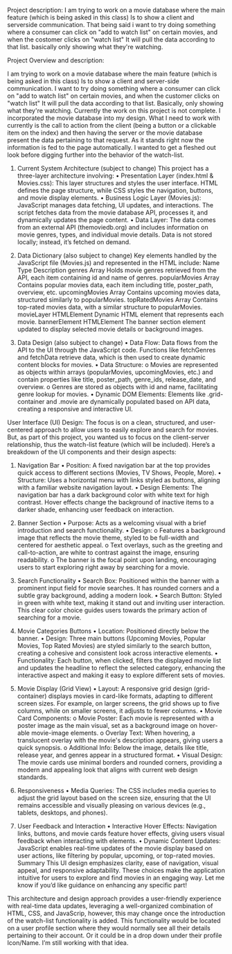 Project description:
I am trying to work on a movie database where the main feature (which is being asked in this class) 
Is to show a client and serverside communication.  That being said i want to try doing something where a
consumer can click on "add to watch list" on certain movies, and when the costomer clicks on "watch list"
It will pull the data according to that list.  basically only showing what they're watching.

Project Overview and description:

I am trying to work on a movie database where the main feature (which is being asked in this class) Is to show a client and server-side communication. I want to try doing something where a consumer can click on "add to watch list" on certain movies, and when the customer clicks on "watch list" It will pull the data according to that list.  Basically, only showing what they're watching.
Currently the work on this project is not complete.  I incorporated the movie database into my design.  What I need to work with currently is the call to action from the client (being a button or a clickable item on the index) and then having the server or the movie database present the data pertaining to that request. 
As it stands right now the information is fed to the page automatically.  I wanted to get a fleshed out look before digging further into the behavior of the watch-list.


1. Current System Architecture (subject to change)
This project has a three-layer architecture involving:
•	Presentation Layer (index.html & Movies.css): This layer structures and styles the user interface. HTML defines the page structure, while CSS styles the navigation, buttons, and movie display elements.
•	Business Logic Layer (Movies.js): JavaScript manages data fetching, UI updates, and interactions. The script fetches data from the movie database API, processes it, and dynamically updates the page content.
•	Data Layer: The data comes from an external API (themoviedb.org) and includes information on movie genres, types, and individual movie details. Data is not stored locally; instead, it’s fetched on demand.





2. Data Dictionary (also subject to change)
Key elements handled by the JavaScript file (Movies.js) and represented in the HTML include:
Name	Type	Description
genres	Array	Holds movie genres retrieved from the API, each item containing id and name of genres.
popularMovies	Array	Contains popular movies data, each item including title, poster_path, overview, etc.
upcomingMovies	Array	Contains upcoming movies data, structured similarly to popularMovies.
topRatedMovies	Array	Contains top-rated movies data, with a similar structure to popularMovies.
movieLayer	HTMLElement	Dynamic HTML element that represents each movie.
bannerElement	HTMLElement	The banner section element updated to display selected movie details or background images.
3. Data Design (also subject to change)
•	Data Flow: Data flows from the API to the UI through the JavaScript code. Functions like fetchGenres and fetchData retrieve data, which is then used to create dynamic content blocks for movies.
•	Data Structure:
o	Movies are represented as objects within arrays (popularMovies, upcomingMovies, etc.) and contain properties like title, poster_path, genre_ids, release_date, and overview.
o	Genres are stored as objects with id and name, facilitating genre lookup for movies.
•	Dynamic DOM Elements: Elements like .grid-container and .movie are dynamically populated based on API data, creating a responsive and interactive UI.


User Interface (UI) Design: 
The focus is on a clean, structured, and user-centered approach to allow users to easily explore and search for movies. But, as part of this project, you wanted us to focus on the client-server relationship, thus the watch-list feature (which will be included).   Here’s a breakdown of the UI components and their design aspects:
1. Navigation Bar
•	Position: A fixed navigation bar at the top provides quick access to different sections (Movies, TV Shows, People, More).
•	Structure: Uses a horizontal menu with links styled as buttons, aligning with a familiar website navigation layout.
•	Design Elements: The navigation bar has a dark background color with white text for high contrast. Hover effects change the background of inactive items to a darker shade, enhancing user feedback on interaction.
2. Banner Section
•	Purpose: Acts as a welcoming visual with a brief introduction and search functionality.
•	Design:
o	Features a background image that reflects the movie theme, styled to be full-width and centered for aesthetic appeal.
o	Text overlays, such as the greeting and call-to-action, are white to contrast against the image, ensuring readability.
o	The banner is the focal point upon landing, encouraging users to start exploring right away by searching for a movie.
3. Search Functionality
•	Search Box: Positioned within the banner with a prominent input field for movie searches. It has rounded corners and a subtle gray background, adding a modern look.
•	Search Button: Styled in green with white text, making it stand out and inviting user interaction. This clear color choice guides users towards the primary action of searching for a movie.

4. Movie Categories Buttons
•	Location: Positioned directly below the banner.
•	Design: Three main buttons (Upcoming Movies, Popular Movies, Top Rated Movies) are styled similarly to the search button, creating a cohesive and consistent look across interactive elements.
•	Functionality: Each button, when clicked, filters the displayed movie list and updates the headline to reflect the selected category, enhancing the interactive aspect and making it easy to explore different sets of movies.
5. Movie Display (Grid View)
•	Layout: A responsive grid design (grid-container) displays movies in card-like formats, adapting to different screen sizes. For example, on larger screens, the grid shows up to five columns, while on smaller screens, it adjusts to fewer columns.
•	Movie Card Components:
o	Movie Poster: Each movie is represented with a poster image as the main visual, set as a background image on hover-able movie-image elements.
o	Overlay Text: When hovering, a translucent overlay with the movie's description appears, giving users a quick synopsis.
o	Additional Info: Below the image, details like title, release year, and genres appear in a structured format.
•	Visual Design: The movie cards use minimal borders and rounded corners, providing a modern and appealing look that aligns with current web design standards.
6. Responsiveness
•	Media Queries: The CSS includes media queries to adjust the grid layout based on the screen size, ensuring that the UI remains accessible and visually pleasing on various devices (e.g., tablets, desktops, and phones).
7. User Feedback and Interaction
•	Interactive Hover Effects: Navigation links, buttons, and movie cards feature hover effects, giving users visual feedback when interacting with elements.
•	Dynamic Content Updates: JavaScript enables real-time updates of the movie display based on user actions, like filtering by popular, upcoming, or top-rated movies.
Summary
This UI design emphasizes clarity, ease of navigation, visual appeal, and responsive adaptability. These choices make the application intuitive for users to explore and find movies in an engaging way. Let me know if you’d like guidance on enhancing any specific part!


This architecture and design approach provides a user-friendly experience with real-time data updates, leveraging a well-organized combination of HTML, CSS, and JavaScrip, however, this may change once the introduction of the watch-list functionality is added.  This functionality would be located on a user profile section where they would normally see all their details pertaining to their account.  Or it could be in a drop down under their profile Icon/Name.  I’m still working with that idea.  



